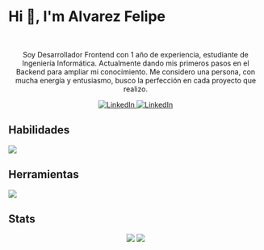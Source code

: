 # Hi 👋, I'm Alvarez Felipe

<br />

<div align="center"> 
  <p> Soy Desarrollador Frontend con 1 año de experiencia, estudiante de Ingeniería Informática. Actualmente dando mis primeros pasos en el Backend para ampliar mi conocimiento. Me considero una persona, con mucha energía y entusiasmo, busco la perfección en cada proyecto que realizo. 
  </p>
   <a href="https://www.linkedin.com/in/nfelipealvarez/" target="_blank">
    <img src="https://img.shields.io/badge/LinkedIn-0A66C2.svg?style=for-the-badge&logo=LinkedIn&logoColor=white" alt="LinkedIn"/>
  </a>
  <a href="https://drive.google.com/file/d/1eOaop0XanhM0g1z0gQX8S4BzdDa41x9y/view?usp=sharing" target="_blank">
    <img src="https://img.shields.io/badge/Files-4285F4.svg?style=for-the-badge&logo=Files&logoColor=white" alt="LinkedIn"/>
  </a>
</div>


## Habilidades

  <p>
    <img src="https://skillicons.dev/icons?i=html,css,javascript,react,sass,bootstrap" />
  </p>


## Herramientas

  <a>
    <img src="https://skillicons.dev/icons?i=vscode,git" />
  </a>
  
  
 ## Stats
  
  <div align="center">
     <img class="img" src="https://github-readme-stats.vercel.app/api?username=alvarezfelipedev&theme=tokyonight&show_icons=true&hide_border=true&count_private=true"/>
     <img class="img" src="https://github-readme-stats.vercel.app/api/top-langs/?username=alvarezfelipedev&theme=tokyonight&show_icons=true&hide_border=true&layout=compact" />
  </div>
  
